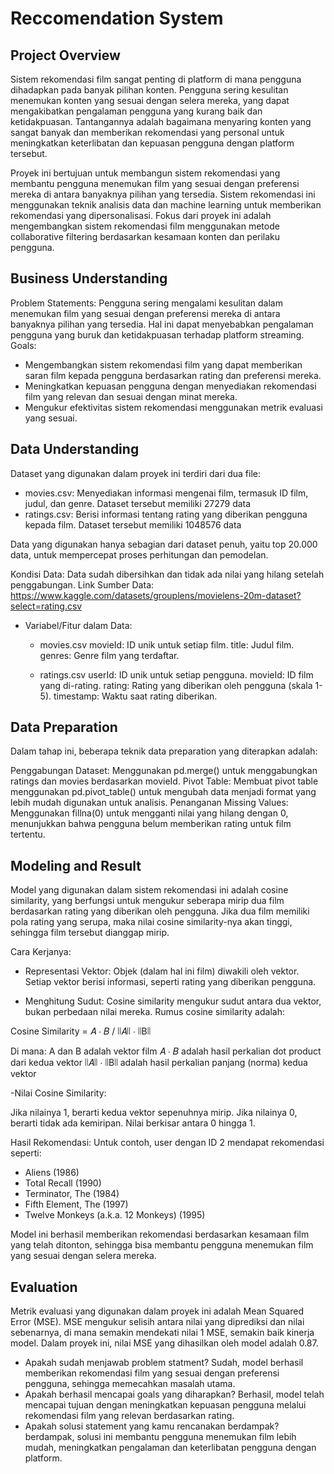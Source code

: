 # Reccomendation System

## Project Overview
Sistem rekomendasi film sangat penting di platform di mana pengguna dihadapkan pada banyak pilihan konten. Pengguna sering kesulitan menemukan konten yang sesuai dengan selera mereka, yang dapat mengakibatkan pengalaman pengguna yang kurang baik dan ketidakpuasan. Tantangannya adalah bagaimana menyaring konten yang sangat banyak dan memberikan rekomendasi yang personal untuk meningkatkan keterlibatan dan kepuasan pengguna dengan platform tersebut.

Proyek ini bertujuan untuk membangun sistem rekomendasi yang membantu pengguna menemukan film yang sesuai dengan preferensi mereka di antara banyaknya pilihan yang tersedia. Sistem rekomendasi ini menggunakan teknik analisis data dan machine learning untuk memberikan rekomendasi yang dipersonalisasi. Fokus dari proyek ini adalah mengembangkan sistem rekomendasi film menggunakan metode collaborative filtering berdasarkan kesamaan konten dan perilaku pengguna.

## Business Understanding
Problem Statements:
Pengguna sering mengalami kesulitan dalam menemukan film yang sesuai dengan preferensi mereka di antara banyaknya pilihan yang tersedia. Hal ini dapat menyebabkan pengalaman pengguna yang buruk dan ketidakpuasan terhadap platform streaming.
Goals:
- Mengembangkan sistem rekomendasi film yang dapat memberikan saran film kepada pengguna berdasarkan rating dan preferensi mereka.
- Meningkatkan kepuasan pengguna dengan menyediakan rekomendasi film yang relevan dan sesuai dengan minat mereka.
- Mengukur efektivitas sistem rekomendasi menggunakan metrik evaluasi yang sesuai.

## Data Understanding
Dataset yang digunakan dalam proyek ini terdiri dari dua file:

- movies.csv: Menyediakan informasi mengenai film, termasuk ID film, judul, dan genre. Dataset tersebut memiliki 27279 data
- ratings.csv: Berisi informasi tentang rating yang diberikan pengguna kepada film. Dataset tersebut memiliki 1048576 data

Data yang digunakan hanya sebagian dari dataset penuh, yaitu top 20.000 data, untuk mempercepat proses perhitungan dan pemodelan.

Kondisi Data: Data sudah dibersihkan dan tidak ada nilai yang hilang setelah penggabungan.
Link Sumber Data: https://www.kaggle.com/datasets/grouplens/movielens-20m-dataset?select=rating.csv
- Variabel/Fitur dalam Data:
	- movies.csv
	movieId: ID unik untuk setiap film.
	title: Judul film.
	genres: Genre film yang terdaftar.

	- ratings.csv
	userId: ID unik untuk setiap pengguna.
	movieId: ID film yang di-rating.
	rating: Rating yang diberikan oleh pengguna (skala 1-5).
	timestamp: Waktu saat rating diberikan.

## Data Preparation
Dalam tahap ini, beberapa teknik data preparation yang diterapkan adalah:

Penggabungan Dataset: Menggunakan pd.merge() untuk menggabungkan ratings dan movies berdasarkan movieId.
Pivot Table: Membuat pivot table menggunakan pd.pivot_table() untuk mengubah data menjadi format yang lebih mudah digunakan untuk analisis.
Penanganan Missing Values: Menggunakan fillna(0) untuk mengganti nilai yang hilang dengan 0, menunjukkan bahwa pengguna belum memberikan rating untuk film tertentu.

## Modeling and Result
Model yang digunakan dalam sistem rekomendasi ini adalah cosine similarity, yang berfungsi untuk mengukur seberapa mirip dua film berdasarkan rating yang diberikan oleh pengguna. Jika dua film memiliki pola rating yang serupa, maka nilai cosine similarity-nya akan tinggi, sehingga film tersebut dianggap mirip.

Cara Kerjanya:

- Representasi Vektor:
Objek (dalam hal ini film) diwakili oleh vektor. Setiap vektor berisi informasi, seperti rating yang diberikan pengguna.

- Menghitung Sudut:
Cosine similarity mengukur sudut antara dua vektor, bukan perbedaan nilai mereka. Rumus cosine similarity adalah:

Cosine Similarity = 𝐴 ⋅ 𝐵 / ∣∣𝐴∣∣ ⋅ ∣∣B∣∣

Di mana:
A dan B adalah vektor film
𝐴 ⋅ 𝐵 adalah hasil perkalian dot product dari kedua vektor
∣∣𝐴∣∣ ⋅ ∣∣B∣∣ adalah hasil perkalian panjang (norma) kedua vektor

-Nilai Cosine Similarity:

Jika nilainya 1, berarti kedua vektor sepenuhnya mirip.
Jika nilainya 0, berarti tidak ada kemiripan.
Nilai berkisar antara 0 hingga 1.

Hasil Rekomendasi:
Untuk contoh, user dengan ID 2 mendapat rekomendasi seperti:
- Aliens (1986)
- Total Recall (1990) 
- Terminator, The (1984)
- Fifth Element, The (1997)
- Twelve Monkeys (a.k.a. 12 Monkeys) (1995)

Model ini berhasil memberikan rekomendasi berdasarkan kesamaan film yang telah ditonton, sehingga bisa membantu pengguna menemukan film yang sesuai dengan selera mereka.

## Evaluation
Metrik evaluasi yang digunakan dalam proyek ini adalah Mean Squared Error (MSE). MSE mengukur selisih antara nilai yang diprediksi dan nilai sebenarnya, di mana semakin mendekati nilai 1 MSE, semakin baik kinerja model. Dalam proyek ini, nilai MSE yang dihasilkan oleh model adalah 0.87.

- Apakah sudah menjawab problem statment?
Sudah, model berhasil memberikan rekomendasi film yang sesuai dengan preferensi pengguna, sehingga memecahkan masalah utama.
- Apakah berhasil mencapai goals yang diharapkan?
Berhasil, model telah mencapai tujuan dengan meningkatkan kepuasan pengguna melalui rekomendasi film yang relevan berdasarkan rating.
- Apakah solusi statement yang kamu rencanakan berdampak?
berdampak, solusi ini membantu pengguna menemukan film lebih mudah, meningkatkan pengalaman dan keterlibatan pengguna dengan platform.
